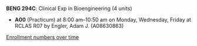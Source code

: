 **BENG 294C**: Clinical Exp in Bioengineering (4 units)

- **A00** (Practicum) at 8:00 am–10:50 am on Monday, Wednesday, Friday at RCLAS R07 by Engler, Adam J. (A08630863)

[Enrollment numbers over time](./BENG294C.tsv)
